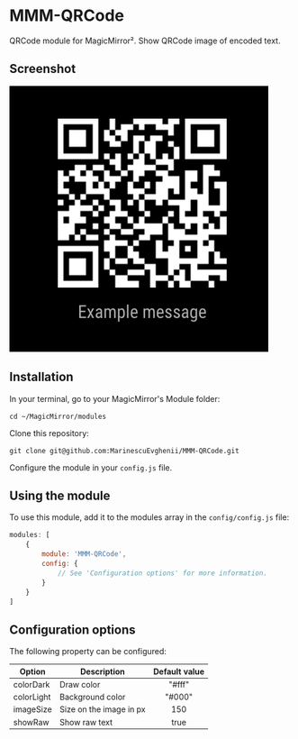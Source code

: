# MMM-QRCode
QRCode module for MagicMirror². Show QRCode image of encoded text.

## Screenshot
![](.github/example.png)

## Installation

In your terminal, go to your MagicMirror's Module folder:
````
cd ~/MagicMirror/modules
````

Clone this repository:
````
git clone git@github.com:MarinescuEvghenii/MMM-QRCode.git
````

Configure the module in your `config.js` file.

## Using the module

To use this module, add it to the modules array in the `config/config.js` file:
````javascript
modules: [
	{
		module: 'MMM-QRCode',
		config: {
			// See 'Configuration options' for more information.
		}
	}
]
````

## Configuration options

The following property can be configured:

| Option     | Description             | Default value |
| -----------|-------------------------|:-------------:|
| colorDark  | Draw color              | "#fff"        |
| colorLight | Background color        | "#000"        |
| imageSize  | Size on the image in px | 150           |
| showRaw    | Show raw text       | true          |

